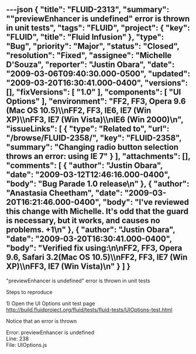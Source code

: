 ---json
{
  "title": "FLUID-2313",
  "summary": "\"previewEnhancer is undefined\" error is thrown in unit tests",
  "tags": "FLUID",
  "project": {
    "key": "FLUID",
    "title": "Fluid Infusion"
  },
  "type": "Bug",
  "priority": "Major",
  "status": "Closed",
  "resolution": "Fixed",
  "assignee": "Michelle D'Souza",
  "reporter": "Justin Obara",
  "date": "2009-03-06T09:40:30.000-0500",
  "updated": "2009-03-20T16:30:41.000-0400",
  "versions": [],
  "fixVersions": [
    "1.0"
  ],
  "components": [
    "UI Options"
  ],
  "environment": "FF2, FF3, Opera 9.6 (Mac OS 10.5)\\\nFF2, FF3, IE6, IE7 (Win XP)\\\nFF3, IE7 (Win Vista)\\\nIE6 (Win 2000)\n",
  "issueLinks": [
    {
      "type": "Related to",
      "url": "/browse/FLUID-2358/",
      "key": "FLUID-2358",
      "summary": "Changing radio button selection throws an error: using IE 7"
    }
  ],
  "attachments": [],
  "comments": [
    {
      "author": "Justin Obara",
      "date": "2009-03-12T12:46:16.000-0400",
      "body": "Bug Parade 1.0 release\n"
    },
    {
      "author": "Anastasia Cheetham",
      "date": "2009-03-20T16:21:46.000-0400",
      "body": "I've reviewed this change with Michelle. It's odd that the guard is necessary, but it works, and causes no problems. +1\n"
    },
    {
      "author": "Justin Obara",
      "date": "2009-03-20T16:30:41.000-0400",
      "body": "Verified fix using:\n\nFF2, FF3, Opera 9.6, Safari 3.2(Mac OS 10.5)\\\nFF2, FF3, IE7 (Win XP)\\\nFF3, IE7 (Win Vista)\n"
    }
  ]
}
---
"previewEnhancer is undefined" error is thrown in unit tests

Steps to reproduce

1\) Open the UI Options unit test page\
<http://build.fluidproject.org/fluid/tests/fluid-tests/UIOptions-test.html>

Notice that an error is thrown

Error: previewEnhancer is undefined\
Line: 238\
File: UIOptions.js

        